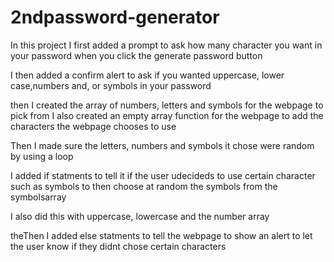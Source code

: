 # 2ndpassword-generator

In this project I first added a prompt to ask how many character you want in your password when you click the generate password button

I then added a confirm alert to ask if you wanted uppercase, lower case,numbers and, or symbols in your password

then I created the array of numbers, letters and symbols for the webpage to pick from 
I also created an empty array function for the webpage to add the characters the webpage chooses to use

Then I made sure the letters, numbers and symbols it chose were random by using a loop 

I added if  statments to tell it if the user udecideds to use certain character such as symbols to then choose at random the symbols from the symbolsarray 

I also did this with uppercase, lowercase and the number array

theThen I added else statments to tell the webpage to show an alert to let the user know if they didnt chose certain characters
